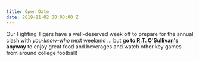 ```yaml
---
title: Open Date
date: 2019-11-02 00:00:00 Z
---
```


Our Fighting Tigers have a well-deserved week off to prepare for the annual clash with *you-know-who* next weekend ... but **go to [R.T. O'Sullivan's](https://goo.gl/maps/3MjPdBhDfGWxt53HA) anyway** to enjoy great food and beverages and watch other key games from around college football! 
